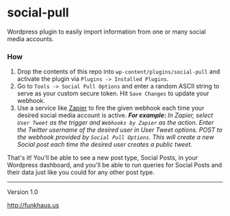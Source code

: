 # social-pull
Wordpress plugin to easily import information from one or many social media accounts.

### How

1. Drop the contents of this repo into `wp-content/plugins/social-pull` and activate the plugin via `Plugins -> Installed Plugins`.
1. Go to `Tools -> Social Pull Options` and enter a random ASCII string to serve as your custom secure token. Hit `Save Changes` to update your webhook.
1. Use a service like [Zapier](https://zapier.com/) to fire the given webhook each time your desired social media account is active. ***For example:** In Zapier, select `User Tweet` as the trigger and `Webhooks by Zapier` as the action. Enter the Twitter username of the desired user in User Tweet options. POST to the webhook provided by `Social Pull Options`. This will create a new Social post each time the desired user creates a public tweet.*

That's it! You'll be able to see a new post type, Social Posts, in your Wordpress dashboard, and you'll be able to run queries for Social Posts and their data just like you could for any other post type.

-------

Version 1.0

http://funkhaus.us